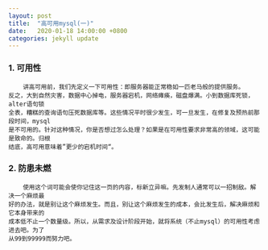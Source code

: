 ```yaml
---
layout: post
title:  "高可用mysql(一)"
date:   2020-01-18 14:00:00 +0800
categories: jekyll update
---
```


### 1. 可用性

        讲高可用前，我们先定义一下可用性：即服务器能正常稳如一匹老马般的提供服务。
    反之，大到自然灾害，数据中心掉电，服务器宕机，网络瘫痪，磁盘爆满。小到数据库死锁，alter语句锁
    全表，糟糕的查询语句压死数据库等。这些情况平时很少发生，可一旦发生，在修复及预热前那段时间，mysql
    是不可用的。针对这种情况，你是否想过怎么处理？如果是在可用性要求非常高的领域，这可能是致命的。归根
    结底，高可用意味着”更少的宕机时间“。

### 2. 防患未燃
        使用这个词可能会使你记住这一页的内容，标新立异嘛。先发制人通常可以一招制敌。解决一个麻烦最
    好的办法，就是别让这个麻烦发生。而且，别让这个麻烦发生的成本，会比发生后，解决麻烦和它本身带来的
    成本低不止一个数量级。所以，从需求及设计阶段开始，就将系统（不止mysql）的可用性考虑进去吧。为了
    从99到99999而努力吧。


